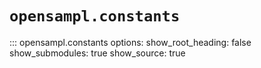 # `opensampl.constants`

::: opensampl.constants
    options:
      show_root_heading: false
      show_submodules: true
      show_source: true
